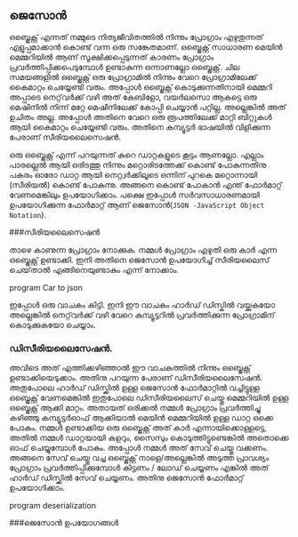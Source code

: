 ## ജെസോന്‍

ഒബ്ജെക്റ്റ് എന്നത് നമ്മുടെ നിത്യജീവിതത്തില്‍ നിന്നും പ്രോഗ്രാം എഴുതുന്നത് എളുപ്പമാക്കാന്‍ കൊണ്ട് വന്ന ഒരു സങ്കേതമാണ്. ഒബ്ജെക്റ്റ് സാധാരണ മെയിന്‍ മെമ്മറിയില്‍ ആണ് സൂക്ഷിക്കപ്പെടുന്നത് കാരണം പ്രോഗ്രാം പ്രവര്‍ത്തിപ്പിക്കപെടുമ്പോള്‍ ഉണ്ടാകുന്ന ഒന്നാണല്ലോ ഒബ്ജെക്റ്റ്.  ചില സമയങ്ങളില്‍ ഒബ്ജെക്റ്റ് ഒരു പ്രോഗ്രാമില്‍ നിന്നും വേറെ പ്രോഗ്രാമിലേക്ക് കൈമാറ്റം ചെയ്യേണ്ടി വരും. അപ്പോള്‍ ഒബ്ജെക്റ്റ് കൊടുക്കുന്നതിനായി മെമ്മറി അപ്പാടെ നെറ്റ്‌വര്‍ക്ക് വഴി അത് കേബിളോ, വയര്‍ലസൊ ആകട്ടെ ഒരു മെഷിനില്‍ നിന്ന് മറ്റേ മെഷീനിലേക്ക് കോപ്പി ചെയ്യാന്‍ പറ്റില്ല. അല്ലെങ്കില്‍ അത് ഉചിതം അല്ല. അപ്പോള്‍ അതിനെ വേറെ ഒരു രൂപത്തിലേക്ക് മാറ്റി ബിറ്റുകള്‍ ആയി കൈമാറ്റം ചെയ്യേണ്ടി വരും. അതിനെ കമ്പ്യൂട്ടര്‍ ഭാഷയില്‍ വിളിക്കുന്ന പേരാണ് സീരിയലൈസെഷന്‍. 

ഒരു ഒബ്ജെക്റ്റ് എന്ന് പറയുന്നത് കുറെ ഡാറ്റകളുടെ കൂട്ടം ആണല്ലോ. എല്ലാം പാരല്ലെല്‍ ആയി ഒരിടത്തു നിന്നും മറ്റൊരിടത്തേക്ക് കൊണ്ട് പോകുന്നതിനു പകരം ഓരോ ഡാറ്റ ആയി നെറ്റ്വര്‍ക്കിലൂടെ ഒന്നിന് പുറകെ മറ്റൊന്നായി (സീരിയല്‍)  കൊണ്ട് പോകുന്നു. അങ്ങനെ കൊണ്ട് പോകാന്‍ എന്ത് ഫോര്‍മാറ്റ്‌ വേണമെങ്കിലും ഉപയോഗിക്കാം. പക്ഷെ ഇപ്പോള്‍ സര്‍വസാധാരണമായി ഉപയോഗിക്കുന്ന ഫോര്‍മാറ്റ്‌ ആണ് ജെസോന്‍(`JSON -JavaScript Object Notation`). 

###സീരിയലൈസെഷന്‍

താഴെ കാണുന്ന പ്രോഗ്രാം നോക്കുക. നമ്മള്‍ പ്രോഗ്രാം എഴുതി ഒരു കാര്‍ എന്ന ഒബ്ജെക്റ്റ് ഉണ്ടാക്കി. ഇനി അതിനെ ജെസോന്‍ ഉപയോഗിച്ച് സീരിയലൈസ് ചെയ്‌താല്‍ എങ്ങിനെയുണ്ടാകും എന്ന് നോക്കാം.

program Car to json

ഇപ്പോള്‍ ഒരു വാചകം കിട്ടി. ഇനി ഈ വാചകം ഹാര്‍ഡ് ഡിസ്കില്‍ വയ്ക്കുകയോ അല്ലെങ്കില്‍ നെറ്റ്‌വര്‍ക്ക് വഴി വേറെ കമ്പ്യൂട്ടറില്‍ പ്രവര്‍ത്തിക്കുന്ന പ്രോഗ്രാമിന് കൊടുക്കുകയോ ചെയ്യാം. 

### ഡിസീരിയലൈസേഷന്‍. 

അവിടെ അത് എത്തിക്കഴിഞ്ഞാല്‍ ഈ വാചകത്തില്‍ നിന്നും ഒബ്ജെക്റ്റ് ഉണ്ടാക്കിയെടുക്കാം. അതിനു പറയുന്ന പേരാണ് ഡിസീരിയലൈസേഷന്‍. അതുപോലെ ഹാര്‍ഡ് ഡിസ്ക്കില്‍ ഉള്ള ജെസോന്‍ ഫോര്‍മാറ്റില്‍ വച്ചിട്ടുള്ള ഒബ്ജെക്റ്റ് വേണമെങ്കില്‍ ഇതുപോലെ ഡിസീരിയലൈസ് ചെയ്തു മെമ്മറിയില്‍ ഉള്ള ഒബ്ജെക്റ്റ് ആക്കി മാറ്റം. അതായത് ഒരിക്കല്‍ നമ്മള്‍ പ്രോഗ്രാം പ്രവര്‍ത്തിച്ചു കഴിഞ്ഞു കമ്പ്യൂട്ടര്‍ഓഫ്‌ ആക്കിയാല്‍ മെയിന്‍ മെമ്മറിയില്‍ ഉള്ള ഡാറ്റ ഒക്കെ പോകും. നമ്മള്‍ ഉണ്ടാക്കിയ ഒരു   ഒബ്ജെക്റ്റ് അത് കാര്‍ എന്നായിക്കൊള്ളട്ടെ, അതില്‍ നമ്മള്‍ ഡാറ്റയായി കളറും, സൈസും കൊടുത്തിട്ടുണ്ടെങ്കില്‍ അതൊക്കെ ഓഫ് ചെയ്യുമ്പോള്‍ പോകും. അപ്പോള്‍ നമ്മള്‍ അത് സേവ് ചെയ്തു വക്കണം. അങ്ങനെ സേവ് ചെയ്തു വച്ച ഒബ്ജെക്റ്റ് നാളെ/അല്ലെങ്കില്‍ അടുത്ത പ്രാവശ്യം പ്രോഗ്രാം പ്രവര്‍ത്തിപ്പിക്കുമ്പോള്‍ കിട്ടണം / ലോഡ് ചെയ്യണം എങ്കില്‍ അത് ഹാര്‍ഡ് ഡിസ്ക്കില്‍ സേവ് ചെയ്യണം. അതിനു ജെസോന്‍ ഫോര്‍മാറ്റ്‌ ഉപയോഗിക്കാം.

program deserialization

###ജെസോന്‍ ഉപയോഗങ്ങള്‍